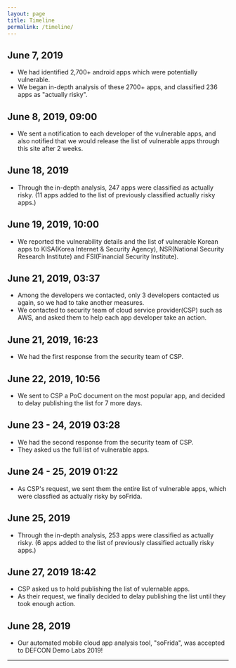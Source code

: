 ```yaml
---
layout: page
title: Timeline
permalink: /timeline/
---
```


## June 7, 2019

- We had identified 2,700+ android apps which were potentially vulnerable.
- We began in-depth analysis of these 2700+ apps, and classified 236 apps as "actually risky".

## June 8, 2019, 09:00

- We sent a notification to each developer of the vulnerable apps, and also notified that we would release the list of vulnerable apps through this site after 2 weeks.

## June 18, 2019

- Through the in-depth analysis, 247 apps were classified as actually risky. (11 apps added to the list of previously classified actually risky apps.)

## June 19, 2019, 10:00

- We reported the vulnerability details and the list of vulnerable Korean apps to KISA(Korea Internet & Security Agency), NSR(National Security Research Institute) and FSI(Financial Security Institute).

## June 21, 2019, 03:37 

- Among the developers we contacted, only 3 developers contacted us again, so we had to take another measures.
- We contacted to security team of cloud service provider(CSP) such as AWS, and asked them to help each app developer take an action.

## June 21, 2019, 16:23

- We had the first response from the security team of CSP.

## June 22, 2019, 10:56

- We sent to CSP a PoC document on the most popular app, and decided to delay publishing the list for 7 more days.

## June 23 - 24, 2019 03:28

- We had the second response from the security team of CSP.
- They asked us the full list of vulnerable apps.

## June 24 - 25, 2019 01:22

- As CSP's request, we sent them the entire list of vulnerable apps, which were classfied as actually risky by soFrida. 

## June 25, 2019

- Through the in-depth analysis, 253 apps were classified as actually risky. (6 apps added to the list of previously classified actually risky apps.)

## June 27, 2019 18:42

- CSP asked us to hold publishing the list of vulernable apps.
- As their request, we finally decided to delay publishing the list until they took enough action.

## June 28, 2019

- Our automated mobile cloud app analysis tool, "soFrida", was accepted to DEFCON Demo Labs 2019!

---
